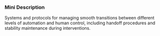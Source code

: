 ### Mini Description

Systems and protocols for managing smooth transitions between different levels of automation and human control, including handoff procedures and stability maintenance during interventions.
